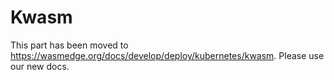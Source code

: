 # Kwasm

This part has been moved to <https://wasmedge.org/docs/develop/deploy/kubernetes/kwasm>. Please use our new docs.
